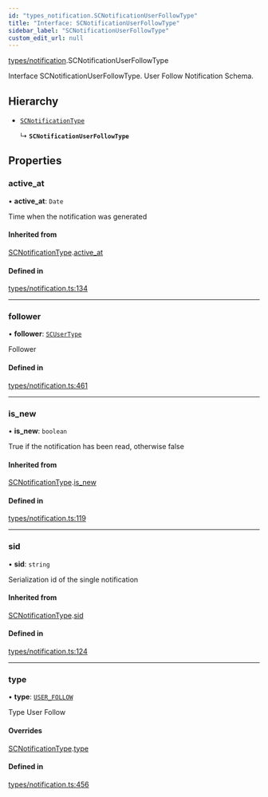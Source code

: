 ```yaml
---
id: "types_notification.SCNotificationUserFollowType"
title: "Interface: SCNotificationUserFollowType"
sidebar_label: "SCNotificationUserFollowType"
custom_edit_url: null
---
```


[types/notification](../modules/types_notification).SCNotificationUserFollowType

Interface SCNotificationUserFollowType.
User Follow Notification Schema.

## Hierarchy

- [`SCNotificationType`](types_notification.SCNotificationType)

  ↳ **`SCNotificationUserFollowType`**

## Properties

### active\_at

• **active\_at**: `Date`

Time when the notification was generated

#### Inherited from

[SCNotificationType](types_notification.SCNotificationType).[active_at](types_notification.SCNotificationType#active_at)

#### Defined in

[types/notification.ts:134](https://github.com/selfcommunity/community-ui/blob/487fa8c/packages/sc-core/src/types/notification.ts#L134)

___

### follower

• **follower**: [`SCUserType`](types_user.SCUserType)

Follower

#### Defined in

[types/notification.ts:461](https://github.com/selfcommunity/community-ui/blob/487fa8c/packages/sc-core/src/types/notification.ts#L461)

___

### is\_new

• **is\_new**: `boolean`

True if the notification has been read, otherwise false

#### Inherited from

[SCNotificationType](types_notification.SCNotificationType).[is_new](types_notification.SCNotificationType#is_new)

#### Defined in

[types/notification.ts:119](https://github.com/selfcommunity/community-ui/blob/487fa8c/packages/sc-core/src/types/notification.ts#L119)

___

### sid

• **sid**: `string`

Serialization id of the single notification

#### Inherited from

[SCNotificationType](types_notification.SCNotificationType).[sid](types_notification.SCNotificationType#sid)

#### Defined in

[types/notification.ts:124](https://github.com/selfcommunity/community-ui/blob/487fa8c/packages/sc-core/src/types/notification.ts#L124)

___

### type

• **type**: [`USER_FOLLOW`](../enums/types_notification.SCNotificationTypologyType#user_follow)

Type User Follow

#### Overrides

[SCNotificationType](types_notification.SCNotificationType).[type](types_notification.SCNotificationType#type)

#### Defined in

[types/notification.ts:456](https://github.com/selfcommunity/community-ui/blob/487fa8c/packages/sc-core/src/types/notification.ts#L456)
